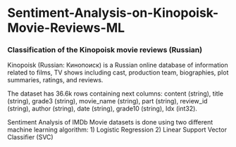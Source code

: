 # Sentiment-Analysis-on-Kinopoisk-Movie-Reviews-ML

<b> <h3> Classification of the Kinopoisk movie reviews (Russian) </h3> </b>

  Kinopoisk (Russian: Кинопоиск) is a Russian online database of information related to films, TV shows including cast, production team, biographies, plot summaries, ratings, and reviews.

  The dataset has 36.6k rows containing next columns: content (string),	title (string),	grade3 (string),	movie_name (string),	part (string),	review_id (string),	author (string),	date (string),	grade10 (string),	Idx (int32).

  Sentiment Analysis of IMDb Movie datasets is done using two different machine learning algorithm:
    1) Logistic Regression
    2) Linear Support Vector Classifier (SVC)



